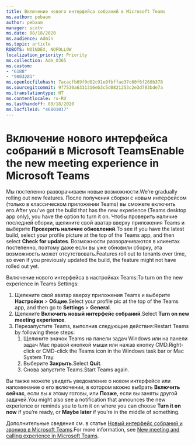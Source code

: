 ```yaml
---
title: Включение нового интерфейса собраний в Microsoft Teams
ms.author: pebaum
author: pebaum
manager: scotv
ms.date: 08/18/2020
ms.audience: Admin
ms.topic: article
ROBOTS: NOINDEX, NOFOLLOW
localization_priority: Priority
ms.collection: Adm_O365
ms.custom:
- "6188"
- "9003281"
ms.openlocfilehash: 7acacfb69f0d62c91e0fbffae37c60f6f260b378
ms.sourcegitcommit: 9f7530a6331316eb3c5d0821253c2e3d783bde7a
ms.translationtype: HT
ms.contentlocale: ru-RU
ms.lasthandoff: 08/18/2020
ms.locfileid: "46801017"
---
```

# <a name="enable-the-new-meeting-experience-in-microsoft-teams"></a><span data-ttu-id="94ebf-102">Включение нового интерфейса собраний в Microsoft Teams</span><span class="sxs-lookup"><span data-stu-id="94ebf-102">Enable the new meeting experience in Microsoft Teams</span></span>

<span data-ttu-id="94ebf-103">Мы постепенно разворачиваем новые возможности.</span><span class="sxs-lookup"><span data-stu-id="94ebf-103">We’re gradually rolling out new features.</span></span> <span data-ttu-id="94ebf-104">После получения сборки с новым интерфейсом (только в классическом приложении Teams) вы сможете включить его.</span><span class="sxs-lookup"><span data-stu-id="94ebf-104">After you’ve got the build that has the new experience (Teams desktop app only), you have the option to turn it on.</span></span> <span data-ttu-id="94ebf-105">Чтобы проверить наличие последней сборки, щелкните свой аватар вверху приложения Teams и выберите **Проверить наличие обновлений**.</span><span class="sxs-lookup"><span data-stu-id="94ebf-105">To see if you have the latest build, select your profile picture at the top of the Teams app, and then select  **Check for updates**.</span></span> <span data-ttu-id="94ebf-106">Возможности разворачиваются в клиентах постепенно, поэтому даже если вы уже обновили сборку, эта возможность может отсутствовать.</span><span class="sxs-lookup"><span data-stu-id="94ebf-106">Features roll out to tenants over time, so even if you previously updated the build, the feature might not have rolled out yet.</span></span>  

<span data-ttu-id="94ebf-107">Включение нового интерфейса в настройках Teams:</span><span class="sxs-lookup"><span data-stu-id="94ebf-107">To turn on the new experience in Teams Settings:</span></span>

1. <span data-ttu-id="94ebf-108">Щелкните свой аватар вверху приложения Teams и выберите **Настройки** >  **Общие**.</span><span class="sxs-lookup"><span data-stu-id="94ebf-108">Select your profile pic at the top of the Teams app, and then go to **Settings** >  **General**.</span></span> 
2. <span data-ttu-id="94ebf-109">Щелкните **Включить новый интерфейс собраний**.</span><span class="sxs-lookup"><span data-stu-id="94ebf-109">Select **Turn on new meeting experience**.</span></span>
3. <span data-ttu-id="94ebf-110">Перезапустите Teams, выполнив следующие действия:</span><span class="sxs-lookup"><span data-stu-id="94ebf-110">Restart Teams by following these steps:</span></span>
    1. <span data-ttu-id="94ebf-111">Щелкните значок Teams на панели задач Windows или на панели задач Mac правой кнопкой мыши или нажав кнопку CMD.</span><span class="sxs-lookup"><span data-stu-id="94ebf-111">Right-click or CMD-click the Teams icon in the Windows task bar or Mac System Tray.</span></span>
    2. <span data-ttu-id="94ebf-112">Выберите **Закрыть**.</span><span class="sxs-lookup"><span data-stu-id="94ebf-112">Select **Quit**.</span></span>
    3. <span data-ttu-id="94ebf-113">Снова запустите Teams.</span><span class="sxs-lookup"><span data-stu-id="94ebf-113">Start Teams again.</span></span>

<span data-ttu-id="94ebf-114">Вы также можете увидеть уведомление о новом интерфейсе или напоминание о его включении, в котором можно выбрать **Включить сейчас**, если вы к этому готовы, или **Позже**, если вы заняты другой задачей.</span><span class="sxs-lookup"><span data-stu-id="94ebf-114">You might also see a notification that announces the new experience or reminds you to turn it on where you can choose  **Turn it on now**  if you’re ready, or  **Maybe later** if you’re in the middle of something.</span></span>  

<span data-ttu-id="94ebf-115">Дополнительные сведения см. в статье [Новый интерфейс собраний и звонков в Microsoft Teams](https://techcommunity.microsoft.com/t5/microsoft-teams-blog/new-meeting-and-calling-experience-in-microsoft-teams/ba-p/1537581).</span><span class="sxs-lookup"><span data-stu-id="94ebf-115">For more information, see [New meeting and calling experience in Microsoft Teams](https://techcommunity.microsoft.com/t5/microsoft-teams-blog/new-meeting-and-calling-experience-in-microsoft-teams/ba-p/1537581).</span></span>